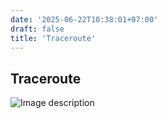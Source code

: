 ```yaml
---
date: '2025-06-22T10:38:01+07:00'
draft: false
title: 'Traceroute'
---
```


## Traceroute

![Image description](/traceroute-1.png)